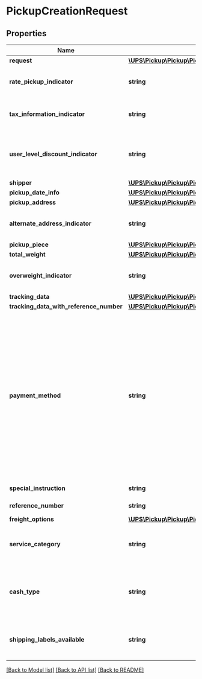 # PickupCreationRequest

## Properties
Name | Type | Description | Notes
------------ | ------------- | ------------- | -------------
**request** | [**\UPS\Pickup\Pickup\PickupCreationRequestRequest**](PickupCreationRequestRequest.md) |  | 
**rate_pickup_indicator** | **string** | Indicates whether to rate the on-callpickup or not.  Valid values: Y &#x3D; Rate this pickup N &#x3D; Do not rate this pickup (default) | 
**tax_information_indicator** | **string** | Indicates whether to return detailed taxes for the on-callpickups.  Valid values: Y &#x3D; Rate this pickup with taxes N &#x3D; Do not rate this pickup with taxes (default) | [optional] 
**user_level_discount_indicator** | **string** | Indicates whether to return user level promo discount for the on-callpickups.  Valid values: Y &#x3D; Rate this pickup with user level promo discount N &#x3D; Do not rate this pickup with user level promo discount(default) | [optional] 
**shipper** | [**\UPS\Pickup\Pickup\PickupCreationRequestShipper**](PickupCreationRequestShipper.md) |  | [optional] 
**pickup_date_info** | [**\UPS\Pickup\Pickup\PickupCreationRequestPickupDateInfo**](PickupCreationRequestPickupDateInfo.md) |  | 
**pickup_address** | [**\UPS\Pickup\Pickup\PickupCreationRequestPickupAddress**](PickupCreationRequestPickupAddress.md) |  | 
**alternate_address_indicator** | **string** | Indicates if pickup address is a different address than that specified in a customer&#x27;s profile.  Valid values: Y &#x3D; Alternate address N &#x3D; Original pickup address (default) | 
**pickup_piece** | [**\UPS\Pickup\Pickup\PickupCreationRequestPickupPiece[]**](PickupCreationRequestPickupPiece.md) |  | 
**total_weight** | [**\UPS\Pickup\Pickup\PickupCreationRequestTotalWeight**](PickupCreationRequestTotalWeight.md) |  | [optional] 
**overweight_indicator** | **string** | Indicates if at least any package is over 70 lbs or 32 kgs.  Valid values:  Y &#x3D; Over weight  N &#x3D; Not over weight (default)  Not required for WWEF service. | [optional] 
**tracking_data** | [**\UPS\Pickup\Pickup\PickupCreationRequestTrackingData[]**](PickupCreationRequestTrackingData.md) |  | [optional] 
**tracking_data_with_reference_number** | [**\UPS\Pickup\Pickup\PickupCreationRequestTrackingDataWithReferenceNumber**](PickupCreationRequestTrackingDataWithReferenceNumber.md) |  | [optional] 
**payment_method** | **string** | The payment method to pay for this on call pickup. 00 &#x3D; No payment needed 01 &#x3D; Pay by shipper account 03 &#x3D; Pay by charge card 04 &#x3D; Pay by 1Z tracking number 05 &#x3D; Pay by check or money order 06 &#x3D; Cash(applicable only for these countries - BE,FR,DE,IT,MX,NL,PL,ES,GB,CZ,HU,FI,NO) 07&#x3D;Pay by PayPal Refer to Appendix # for valid payment methods for CZ, HU, FI and NO   For countries and (or) zip codes where pickup is free of charge, please submit 00, means no payment needed as payment method.  - If 01 is the payment method, then ShipperAccountNumber and ShipperAccount CountryCode must be provided. - If 03 is selected, then CreditCard information should be provided. - If 04 is selected, then the shipper agreed to pay for the pickup packages. - If 05 is selected, then the shipper will pay for the pickup packages with a check or money order. | 
**special_instruction** | **string** | Special handling instruction from the customer | [optional] 
**reference_number** | **string** | Information entered by a customer for Privileged reference | [optional] 
**freight_options** | [**\UPS\Pickup\Pickup\PickupCreationRequestFreightOptions**](PickupCreationRequestFreightOptions.md) |  | [optional] 
**service_category** | **string** | Service Category. Applicable to the following countries: BE, FR, DE, IT, MX, NL, PL, ES, GB  Valid values:  01 - domestic (default) 02 - international 03 - transborder | [optional] 
**cash_type** | **string** | Describes the type of cash funds that the driver will collect. Applicable to the following countries: BE,FR,DE,IT,MX,NL,PL,ES,GB Valid values:  01 - Pickup only (default) 02 - Transportation only 03 - Pickup and Transportation | [optional] 
**shipping_labels_available** | **string** | This element should be set to �Y� in the request to indicate that user has pre-printed shipping labels for all the packages, otherwise this will be treated as false. | [optional] 

[[Back to Model list]](../../README.md#documentation-for-models) [[Back to API list]](../../README.md#documentation-for-api-endpoints) [[Back to README]](../../README.md)

